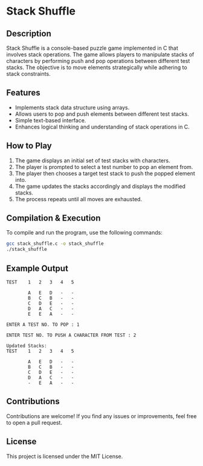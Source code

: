 # Stack Shuffle

## Description
Stack Shuffle is a console-based puzzle game implemented in C that involves stack operations. The game allows players to manipulate stacks of characters by performing push and pop operations between different test stacks. The objective is to move elements strategically while adhering to stack constraints.

## Features
- Implements stack data structure using arrays.
- Allows users to pop and push elements between different test stacks.
- Simple text-based interface.
- Enhances logical thinking and understanding of stack operations in C.

## How to Play
1. The game displays an initial set of test stacks with characters.
2. The player is prompted to select a test number to pop an element from.
3. The player then chooses a target test stack to push the popped element into.
4. The game updates the stacks accordingly and displays the modified stacks.
5. The process repeats until all moves are exhausted.

## Compilation & Execution
To compile and run the program, use the following commands:
```sh
gcc stack_shuffle.c -o stack_shuffle
./stack_shuffle
```

## Example Output
```
TEST    1   2   3   4   5

        A   E   D   -   -
        B   C   B   -   -
        C   D   E   -   -
        D   A   C   -   -
        E   E   A   -   -

ENTER A TEST NO. TO POP : 1

ENTER TEST NO. TO PUSH A CHARACTER FROM TEST : 2

Updated Stacks:
TEST    1   2   3   4   5

        A   E   D   -   -
        B   C   B   -   -
        C   D   E   -   -
        D   A   C   -   -
        -   E   A   -   -
```

## Contributions
Contributions are welcome! If you find any issues or improvements, feel free to open a pull request.

## License
This project is licensed under the MIT License.

